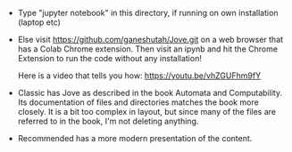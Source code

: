 
* Type "jupyter notebook" in this directory, if running on own installation (laptop etc)

* Else visit https://github.com/ganeshutah/Jove.git on a web browser that has a Colab Chrome extension. Then visit an ipynb and hit the Chrome Extension to run the code without any installation!

  Here is a video that tells you how: https://youtu.be/vhZGUFhm9fY

* Classic has Jove as described in the book Automata and Computability. Its documentation of files and directories matches the book more closely. It is a bit too complex in layout, but since many of the files are referred to in the book, I'm not deleting anything.

* Recommended has a more modern presentation of the content.



